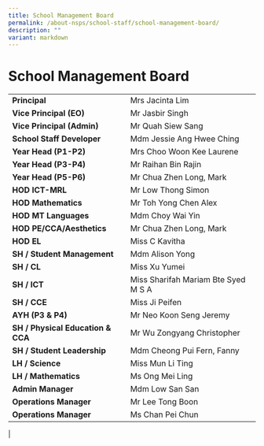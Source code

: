```yaml
---
title: School Management Board
permalink: /about-nsps/school-staff/school-management-board/
description: ""
variant: markdown
---
```

School Management Board
=======================

|  |  |
|---|---|
| **Principal** | Mrs Jacinta Lim |
| **Vice Principal (EO)** | Mr Jasbir Singh |
| **Vice Principal (Admin)** | Mr Quah Siew Sang |
| **School Staff Developer** | Mdm Jessie Ang Hwee Ching |
| **Year Head (P1-P2)** | Mrs Choo Woon Kee Laurene |
| **Year Head (P3-P4)** | Mr Raihan Bin Rajin |
| **Year Head (P5-P6)** | Mr Chua Zhen Long, Mark |
| **HOD ICT-MRL** | Mr Low Thong Simon |
| **HOD Mathematics** | Mr Toh Yong Chen Alex |
| **HOD MT Languages** | Mdm Choy Wai Yin |
| **HOD PE/CCA/Aesthetics** | Mr Chua Zhen Long, Mark |
| **HOD EL** | Miss C Kavitha |
| **SH / Student Management** | Mdm Alison Yong |
| **SH / CL** | Miss Xu Yumei |
| **SH / ICT** | Miss Sharifah Mariam Bte Syed M S A |
| **SH / CCE** | Miss Ji Peifen |
| **AYH (P3 & P4)** | Mr Neo Koon Seng Jeremy |
| **SH / Physical Education & CCA** | Mr Wu Zongyang Christopher |
| **SH / Student Leadership** | Mdm Cheong Pui Fern, Fanny |
| **LH / Science** | Miss Mun Li Ting |
| **LH / Mathematics** | Ms Ong Mei Ling |
| **Admin Manager** | Mdm Low San San |
| **Operations Manager** | Mr Lee Tong Boon |
| **Operations Manager** | Ms Chan Pei Chun |
|
